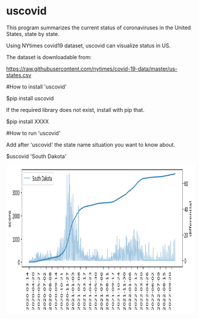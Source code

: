 # uscovid

This program summarizes the current status of coronaviruses in the United States, state by state.

Using NYtimes covid19 dataset, uscovid can visualize status in US.

The dataset is downloadable from:

https://raw.githubusercontent.com/nytimes/covid-19-data/master/us-states.csv

#How to install 'uscovid'

$pip install uscovid

If the required library does not exist, install with pip that.

$pip install XXXX

#How to run 'uscovid'

Add after 'uscovid' the state name situation you want to know about.

$uscovid 'South Dakota'

<img src='https://github.com/Junya-Toyokura/uscovid/blob/main/result.png' width=900 height=400>
